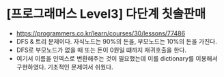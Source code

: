 # [프로그래머스 Level3] 다단계 칫솔판매
- https://programmers.co.kr/learn/courses/30/lessons/77486
- DFS & 트리 문제이다. 자식노드는 90%의 돈을, 부모노드는 10%의 돈을 가진다.
 - DFS로 부모노드가 없을 때 또는 돈이 0원일 떄까지 재귀호출을 한다.
- 여기서 이름을 인덱스로 변환해주는 것이 필요했는데 이를 dictionary를 이용해서 구현하였다. 기초적인 문제여서 쉬웠다. 